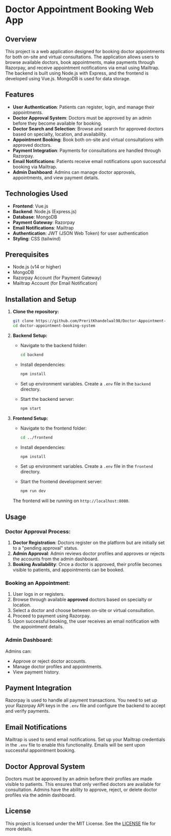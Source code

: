 # Doctor Appointment Booking Web App

## Overview
This project is a web application designed for booking doctor appointments for both on-site and virtual consultations. The application allows users to browse available doctors, book appointments, make payments through Razorpay, and receive appointment notifications via email using Mailtrap. The backend is built using Node.js with Express, and the frontend is developed using Vue.js. MongoDB is used for data storage.

## Features
- **User Authentication**: Patients can register, login, and manage their appointments.
- **Doctor Approval System**: Doctors must be approved by an admin before they become available for booking.
- **Doctor Search and Selection**: Browse and search for approved doctors based on specialty, location, and availability.
- **Appointment Booking**: Book both on-site and virtual consultations with approved doctors.
- **Payment Integration**: Payments for consultations are handled through Razorpay.
- **Email Notifications**: Patients receive email notifications upon successful booking via Mailtrap.
- **Admin Dashboard**: Admins can manage doctor approvals, appointments, and view payment details.

## Technologies Used
- **Frontend**: Vue.js
- **Backend**: Node.js (Express.js)
- **Database**: MongoDB
- **Payment Gateway**: Razorpay
- **Email Notifications**: Mailtrap
- **Authentication**: JWT (JSON Web Token) for user authentication
- **Styling**: CSS (tailwind)

## Prerequisites
- Node.js (v14 or higher)
- MongoDB
- Razorpay Account (for Payment Gateway)
- Mailtrap Account (for Email Notification)

## Installation and Setup

1. **Clone the repository:**

   ```bash
   git clone https://github.com/PreritKhandelwal98/Doctor-Appointment-Booking-System.git
   cd doctor-appointment-booking-system
   ```

2. **Backend Setup:**

   - Navigate to the backend folder:

     ```bash
     cd backend
     ```

   - Install dependencies:

     ```bash
     npm install
     ```

   - Set up environment variables. Create a `.env` file in the `backend` directory.

   - Start the backend server:

     ```bash
     npm start
     ```

3. **Frontend Setup:**

   - Navigate to the frontend folder:

     ```bash
     cd ../frontend
     ```

   - Install dependencies:

     ```bash
     npm install
     ```

   - Set up environment variables. Create a `.env` file in the `frontend` directory.

   - Start the frontend development server:

     ```bash
     npm run dev
     ```

   The frontend will be running on `http://localhost:8080`.


## Usage

### Doctor Approval Process:
1. **Doctor Registration**: Doctors register on the platform but are initially set to a "pending approval" status.
2. **Admin Approval**: Admin reviews doctor profiles and approves or rejects the accounts from the admin dashboard.
3. **Booking Availability**: Once a doctor is approved, their profile becomes visible to patients, and appointments can be booked.

### Booking an Appointment:
1. User logs in or registers.
2. Browse through available **approved** doctors based on specialty or location.
3. Select a doctor and choose between on-site or virtual consultation.
4. Proceed to payment using Razorpay.
5. Upon successful booking, the user receives an email notification with the appointment details.

### Admin Dashboard:
Admins can:
- Approve or reject doctor accounts.
- Manage doctor profiles and appointments.
- View payment history.


## Payment Integration
Razorpay is used to handle all payment transactions. You need to set up your Razorpay API keys in the `.env` file and configure the backend to accept and verify payments.

## Email Notifications
Mailtrap is used to send email notifications. Set up your Mailtrap credentials in the `.env` file to enable this functionality. Emails will be sent upon successful appointment booking.

## Doctor Approval System
Doctors must be approved by an admin before their profiles are made visible to patients. This ensures that only verified doctors are available for consultation. Admins have the ability to approve, reject, or delete doctor profiles via the admin dashboard.

## License
This project is licensed under the MIT License. See the [LICENSE](LICENSE) file for more details.

